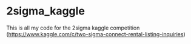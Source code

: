 # 2sigma_kaggle
This is all my code for the 2sigma kaggle competition (https://www.kaggle.com/c/two-sigma-connect-rental-listing-inquiries)
